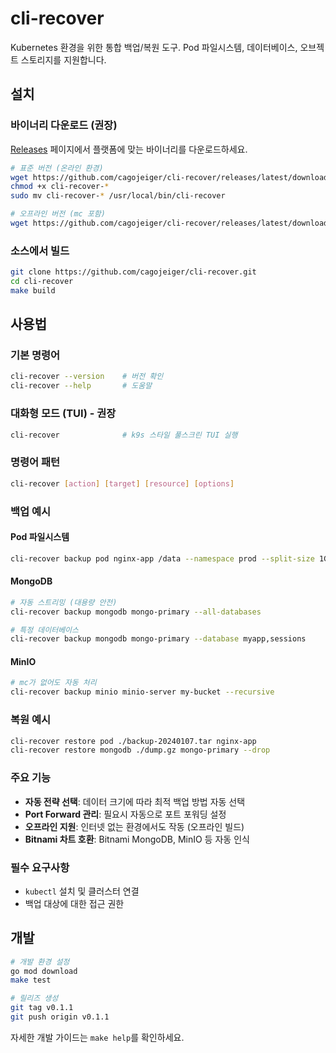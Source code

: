 # cli-recover

Kubernetes 환경을 위한 통합 백업/복원 도구. Pod 파일시스템, 데이터베이스, 오브젝트 스토리지를 지원합니다.

## 설치

### 바이너리 다운로드 (권장)

[Releases](https://github.com/cagojeiger/cli-recover/releases) 페이지에서 플랫폼에 맞는 바이너리를 다운로드하세요.

```bash
# 표준 버전 (온라인 환경)
wget https://github.com/cagojeiger/cli-recover/releases/latest/download/cli-recover-$(uname -s)-$(uname -m)
chmod +x cli-recover-*
sudo mv cli-recover-* /usr/local/bin/cli-recover

# 오프라인 버전 (mc 포함)
wget https://github.com/cagojeiger/cli-recover/releases/latest/download/cli-recover-offline-$(uname -s)-$(uname -m)
```

### 소스에서 빌드

```bash
git clone https://github.com/cagojeiger/cli-recover.git
cd cli-recover
make build
```

## 사용법

### 기본 명령어
```bash
cli-recover --version    # 버전 확인
cli-recover --help       # 도움말
```

### 대화형 모드 (TUI) - 권장
```bash
cli-recover              # k9s 스타일 풀스크린 TUI 실행
```

### 명령어 패턴
```bash
cli-recover [action] [target] [resource] [options]
```

### 백업 예시

#### Pod 파일시스템
```bash
cli-recover backup pod nginx-app /data --namespace prod --split-size 1G
```

#### MongoDB
```bash
# 자동 스트리밍 (대용량 안전)
cli-recover backup mongodb mongo-primary --all-databases

# 특정 데이터베이스
cli-recover backup mongodb mongo-primary --database myapp,sessions
```

#### MinIO
```bash
# mc가 없어도 자동 처리
cli-recover backup minio minio-server my-bucket --recursive
```

### 복원 예시
```bash
cli-recover restore pod ./backup-20240107.tar nginx-app
cli-recover restore mongodb ./dump.gz mongo-primary --drop
```

### 주요 기능
- **자동 전략 선택**: 데이터 크기에 따라 최적 백업 방법 자동 선택
- **Port Forward 관리**: 필요시 자동으로 포트 포워딩 설정
- **오프라인 지원**: 인터넷 없는 환경에서도 작동 (오프라인 빌드)
- **Bitnami 차트 호환**: Bitnami MongoDB, MinIO 등 자동 인식

### 필수 요구사항
- `kubectl` 설치 및 클러스터 연결
- 백업 대상에 대한 접근 권한

## 개발

```bash
# 개발 환경 설정
go mod download
make test

# 릴리즈 생성
git tag v0.1.1
git push origin v0.1.1
```

자세한 개발 가이드는 `make help`를 확인하세요.